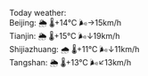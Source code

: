 Today weather:  
Beijing: 🌦 🌡️+14°C 🌬️→15km/h  
Tianjin: 🌦 🌡️+15°C 🌬️↓19km/h  
Shijiazhuang: 🌧 🌡️+11°C 🌬️↓11km/h  
Tangshan: 🌦 🌡️+13°C 🌬️↙13km/h  
